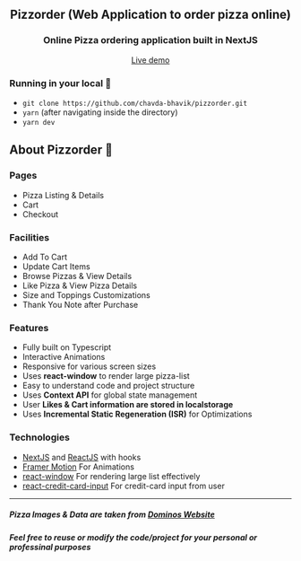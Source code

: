 <div align="center">
  <h2>Pizzorder (Web Application to order pizza online)</h2>

  ### Online Pizza ordering application built in NextJS

  <a href="https://pizzorder.vercel.app">Live demo</a>
</div>

### Running in your local 🏃

- `git clone https://github.com/chavda-bhavik/pizzorder.git`
- `yarn` (after navigating inside the directory)
- `yarn dev`

## About Pizzorder 🍕
### Pages
- Pizza Listing & Details
- Cart
- Checkout

### Facilities
- Add To Cart
- Update Cart Items
- Browse Pizzas & View Details
- Like Pizza & View Pizza Details
- Size and Toppings Customizations
- Thank You Note after Purchase

### Features
- Fully built on Typescript
- Interactive Animations
- Responsive for various screen sizes
- Uses **react-window** to render large pizza-list
- Easy to understand code and project structure
- Uses **Context API** for global state management
- User **Likes & Cart information are stored in localstorage**
- Uses **Incremental Static Regeneration (ISR)** for Optimizations

### Technologies
- [NextJS](https://nextjs.org) and [ReactJS](https://reactjs.org/) with hooks
- [Framer Motion](https://www.framer.com/motion/) For Animations
- [react-window](https://www.npmjs.com/package/react-window) For rendering large list effectively
- [react-credit-card-input](https://www.npmjs.com/package/react-credit-card-input) For credit-card input from user
------------

##### Pizza Images & Data are taken from [Dominos Website](https://pizzaonline.dominos.co.in/menu)
##### Feel free to reuse or modify the code/project for your personal or professinal purposes
